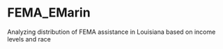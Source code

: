 # FEMA_EMarin
Analyzing distribution of FEMA assistance in Louisiana based on income levels and race

